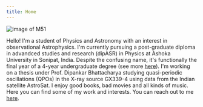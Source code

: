 ```yaml
---
title: Home
---
```

<style>
  h1 {
    display: none;
  }
</style>
![image of M51](/assets/images/M51.jpg)

Hello! I'm a student of Physics and Astronomy with an interest in observational Astrophysics. I'm currently pursuing a post-graduate diploma in advandced studies and research (dipASR) in Physics at Ashoka University in Sonipat, India. Despite the confusing name, it's functionally the final year of a 4-year undergraduate degree (see more [here](https://www.ashoka.edu.in/the-ashoka-scholars-programme/)). I'm working on a thesis under Prof. Dipankar Bhattacharya studying quasi-periodic oscillations (QPOs) in the X-ray source GX339-4 using data from the Indian satellite AstroSat. I enjoy good books, bad movies and all kinds of music. Here you can find some of my work and interests. You can reach out to me [here](mailto:esha.sajjanhar@gmail.com).
